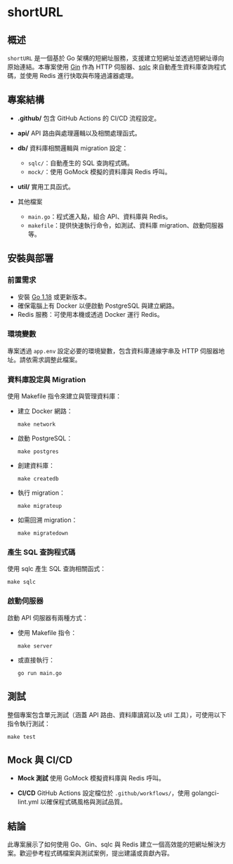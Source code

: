 # shortURL

## 概述
`shortURL` 是一個基於 Go 架構的短網址服務，支援建立短網址並透過短網址導向原始連結。本專案使用 [Gin](https://github.com/gin-gonic/gin) 作為 HTTP 伺服器、[sqlc](https://sqlc.dev/) 來自動產生資料庫查詢程式碼，並使用 Redis 進行快取與布隆過濾器處理。

## 專案結構
- **.github/**
  包含 GitHub Actions 的 CI/CD 流程設定。

- **api/**
  API 路由與處理邏輯以及相關處理函式。

- **db/**
  資料庫相關邏輯與 migration 設定：
  - `sqlc/`：自動產生的 SQL 查詢程式碼。
  - `mock/`：使用 GoMock 模擬的資料庫與 Redis 呼叫。

- **util/**
  實用工具函式。

- 其他檔案
  - `main.go`：程式進入點，組合 API、資料庫與 Redis。
  - `makefile`：提供快速執行命令，如測試、資料庫 migration、啟動伺服器等。

## 安裝與部署

### 前置需求
- 安裝 [Go 1.18](https://golang.org/) 或更新版本。
- 確保電腦上有 Docker 以便啟動 PostgreSQL 與建立網路。
- Redis 服務：可使用本機或透過 Docker 運行 Redis。

### 環境變數
專案透過 `app.env` 設定必要的環境變數，包含資料庫連線字串及 HTTP 伺服器地址。請依需求調整此檔案。

### 資料庫設定與 Migration
使用 Makefile 指令來建立與管理資料庫：
- 建立 Docker 網路：
  ```
  make network
  ```
- 啟動 PostgreSQL：
  ```
  make postgres
  ```
- 創建資料庫：
  ```
  make createdb
  ```
- 執行 migration：
  ```
  make migrateup
  ```
- 如需回溯 migration：
  ```
  make migratedown
  ```

### 產生 SQL 查詢程式碼
使用 sqlc 產生 SQL 查詢相關函式：
```
make sqlc
```

### 啟動伺服器
啟動 API 伺服器有兩種方式：
- 使用 Makefile 指令：
  ```
  make server
  ```
- 或直接執行：
  ```
  go run main.go
  ```

## 測試
整個專案包含單元測試（涵蓋 API 路由、資料庫讀寫以及 util 工具），可使用以下指令執行測試：
```
make test
```

## Mock 與 CI/CD
- **Mock 測試**
  使用 GoMock 模擬資料庫與 Redis 呼叫。

- **CI/CD**
  GitHub Actions 設定檔位於 `.github/workflows/`，使用 golangci-lint.yml 以確保程式碼風格與測試品質。

## 結論
此專案展示了如何使用 Go、Gin、sqlc 與 Redis 建立一個高效能的短網址解決方案。歡迎參考程式碼檔案與測試案例，提出建議或貢獻內容。
